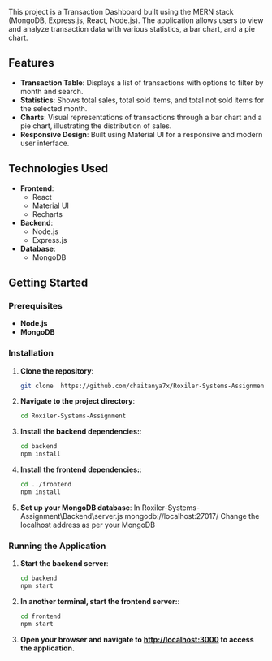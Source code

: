 This project is a Transaction Dashboard built using the MERN stack (MongoDB, Express.js, React, Node.js). The application allows users to view and analyze transaction data with various statistics, a bar chart, and a pie chart.

## Features

- **Transaction Table**: Displays a list of transactions with options to filter by month and search.
- **Statistics**: Shows total sales, total sold items, and total not sold items for the selected month.
- **Charts**: Visual representations of transactions through a bar chart and a pie chart, illustrating the distribution of sales.
- **Responsive Design**: Built using Material UI for a responsive and modern user interface.

## Technologies Used

- **Frontend**: 
  - React
  - Material UI
  - Recharts
- **Backend**: 
  - Node.js
  - Express.js
- **Database**: 
  - MongoDB

## Getting Started

### Prerequisites

- **Node.js**
- **MongoDB**

### Installation

1. **Clone the repository**:

   ```bash
   git clone  https://github.com/chaitanya7x/Roxiler-Systems-Assignment.git

2. **Navigate to the project directory**:

   ```bash
   cd Roxiler-Systems-Assignment

3. **Install the backend dependencies:**:

    ```bash
   cd backend
   npm install

4. **Install the frontend dependencies:**:

    ```bash
   cd ../frontend
    npm install

5. **Set up your MongoDB database**:
    In Roxiler-Systems-Assignment\Backend\server.js 
    mongodb://localhost:27017/
    Change the localhost address as per your MongoDB

### Running the Application

1. **Start the backend server**:

    ```bash
   cd backend
    npm start

2. **In another terminal, start the frontend server:**:

    ```bash
   cd frontend
    npm start
    
3. **Open your browser and navigate to [http://localhost:3000](http://localhost:3000) to access the application.**
